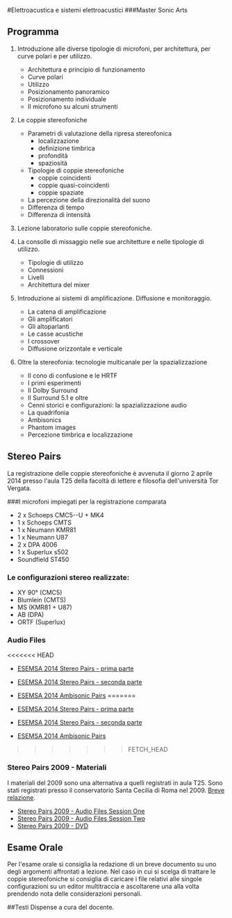 #Elettroacustica e sistemi elettroacustici
###Master Sonic Arts

## Programma
1. Introduzione alle diverse tipologie di microfoni, per architettura, per curve polari e per utilizzo.
	- Architettura e principio di funzionamento
	- Curve polari
	- Utilizzo
	- Posizionamento panoramico
	- Posizionamento individuale
	- Il microfono su alcuni strumenti

2. Le coppie stereofoniche
	- Parametri di valutazione della ripresa stereofonica
		- localizzazione
		- definizione timbrica
		- profondità
		- spaziosità
	- Tipologie di coppie stereofoniche
		- coppie coincidenti
		- coppie quasi-coincidenti
		- coppie spaziate
	- La percezione della direzionalità del suono
	- Differenza di tempo
	- Differenza di intensità	

3. Lezione laboratorio sulle coppie stereofoniche.

4. La consolle di missaggio nelle sue architetture e nelle tipologie di utilizzo.
	- Tipologie di utilizzo
	- Connessioni
	- Livelli
	- Architettura del mixer

5. Introduzione ai sistemi di amplificazione. Diffusione e monitoraggio.
	- La catena di amplificazione
	- Gli amplificatori
	- Gli altoparlanti
	- Le casse acustiche
	- I crossover
	- Diffusione orizzontale e verticale

6. Oltre la stereofonia: tecnologie multicanale per la spazializzazione
	- Il cono di confusione e le HRTF
	- I primi esperimenti 
	- Il Dolby Surround
	- Il Surround 5.1 e oltre
	- Cenni storici e configurazioni: la spazializzazione audio
	- La quadrifonia
	- Ambisonics
	- Phantom images
	- Percezione timbrica e localizzazione

## Stereo Pairs
La registrazione delle coppie stereofoniche è avvenuta il giorno 2 aprile 2014 presso l'aula T25 della facoltà di lettere e filosofia dell'università Tor Vergata. 

###I microfoni impiegati per la registrazione comparata

* 2 x Schoeps CMC5--U + MK4
* 1 x Schoeps CMTS
* 1 x Neumann KMR81
* 1 x Neumann U87
* 2 x DPA 4006
* 1 x Superlux s502
* Soundfield ST450

### Le configurazioni stereo realizzate:

* XY 90° (CMC5)
* Blumlein (CMTS)
* MS (KMR81 + U87)
* AB (DPA)
* ORTF (Superlux)

### Audio Files

<<<<<<< HEAD
* [ESEMSA 2014 Stereo Pairs - prima parte](http://www.giuseppesilvi.com/__depot/Audio%20Files/ESEMSA_2014_StereoPairs_2448_part1.zip)
* [ESEMSA 2014 Stereo Pairs - seconda parte](ftp://www.giuseppesilvi.com/__depot/Audio%20Files/ESEMSA_2014_StereoPairs_2448_part2.zip)
* [ESEMSA 2014 Ambisonic Pairs](http://www.giuseppesilvi.com/__depot/Audio%20Files/ESEMSA_2014_AmbiPairs_2448.zip)
=======

* [ESEMSA 2014 Stereo Pairs - prima parte](http://www.giuseppesilvi.com/__depot/Audio%20Files/ESEMSA_2014_StereoPairs_2448_part1.zip)
* [ESEMSA 2014 Stereo Pairs - seconda parte](http://www.giuseppesilvi.com/__depot/Audio%20Files/ESEMSA_2014_StereoPairs_2448_part2.zip)
* [ESEMSA 2014 Ambisonic Pairs](http://www.giuseppesilvi.com/__depot/Audio%20Files/ESEMSA_2014_AmbiPairs_2448.zip)

>>>>>>> FETCH_HEAD

### Stereo Pairs 2009 - Materiali

I materiali del 2009 sono una alternativa a quelli registrati in aula T25. Sono stati registrati presso il conservatorio Santa Cecilia di Roma nel 2009. [Breve relazione](https://www.academia.edu/6599711/Stereo_Pairs_-_2009).

* [Stereo Pairs 2009 - Audio Files Session One](http://www.giuseppesilvi.com/__depot/2009_STEREOPAIRS/AUDIOFILES/SESSION0NE.zip)
* [Stereo Pairs 2009 - Audio Files Session Two](http://www.giuseppesilvi.com/__depot/2009_STEREOPAIRS/AUDIOFILES/SESSIONTWO.zip)
* [Stereo Pairs 2009 - DVD](http://www.giuseppesilvi.com/__depot/2009_STEREOPAIRS/STEREO_PAIRS_2009_DVD.zip)

## Esame Orale

Per l'esame orale si consiglia la redazione di un breve documento su uno degli argomenti affrontati a lezione. Nel caso in cui si scelga di trattare le coppie stereofoniche si consiglia di caricare i file relativi alle singole configurazioni su un editor multitraccia e ascoltarene una alla volta prendendo nota delle considerazioni personali.

##Testi
Dispense a cura del docente.
